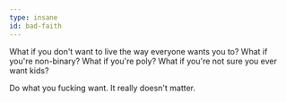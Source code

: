 ```yaml
---
type: insane
id: bad-faith
---
```


What if you don't want to live the way everyone wants you to? What if you're non-binary? What if you're poly? What if you're not sure you ever want kids? 

Do what you fucking want. It really doesn't matter.